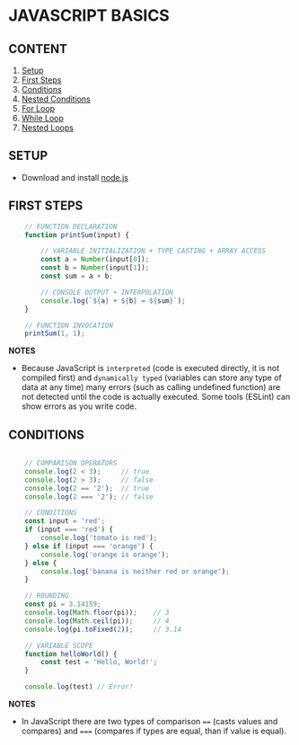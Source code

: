 # JAVASCRIPT BASICS

## CONTENT

01. [Setup](#setup)
02. [First Steps](#first-steps)
03. [Conditions](#conditions)
04. [Nested Conditions](#nested-conditions)
05. [For Loop](#for-loop)
06. [While Loop](#while-loop)
07. [Nested Loops](#nested-loops)

## SETUP

- Download and install [node.js](https://nodejs.org/en)

## FIRST STEPS

```javascript
    // FUNCTION DECLARATION
    function printSum(input) {

        // VARIABLE INITIALIZATION + TYPE CASTING + ARRAY ACCESS
        const a = Number(input[0]);
        const b = Number(input[1]);
        const sum = a + b;

        // CONSOLE OUTPUT + INTERPOLATION
        console.log(`${a} + ${b} = ${sum}`);
    }

    // FUNCTION INVOCATION
    printSum(1, 1);
```

**NOTES**

- Because JavaScript is `interpreted` (code is executed directly, it is not
compiled first) and `dynamically typed` (variables can store any type of data at
any time) many errors (such as calling undefined function) are not detected
until the code is actually executed. Some tools (ESLint) can show errors as you
write code.

## CONDITIONS

```javascript

    // COMPARISON OPERATORS
    console.log(2 < 3);     // true
    console.log(2 > 3);     // false
    console.log(2 == '2');  // true  
    console.log(2 === '2'); // false

    // CONDITIONS
    const input = 'red';
    if (input === 'red') {
        console.log('tomato is red');
    } else if (input === 'orange') {
        console.log('orange is orange');
    } else {
        console.log('banana is neither red or orange');
    }

    // ROUNDING
    const pi = 3.14159;
    console.log(Math.floor(pi));    // 3
    console.log(Math.ceil(pi));     // 4
    console.log(pi.toFixed(2));     // 3.14

    // VARIABLE SCOPE
    function helloWorld() {
        const test = 'Hello, World!';
    }

    console.log(test) // Error!
```

**NOTES**

- In JavaScript there are two types of comparison `==` (casts values and
compares) and `===` (compares if types are equal, than if value is equal).